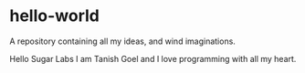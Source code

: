 # hello-world
A repository containing all my ideas, and wind imaginations.

Hello Sugar Labs
I am Tanish Goel and I love programming with all my heart.
